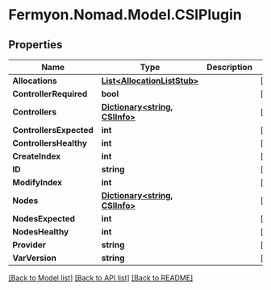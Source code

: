 # Fermyon.Nomad.Model.CSIPlugin

## Properties

Name | Type | Description | Notes
------------ | ------------- | ------------- | -------------
**Allocations** | [**List&lt;AllocationListStub&gt;**](AllocationListStub.md) |  | [optional] 
**ControllerRequired** | **bool** |  | [optional] 
**Controllers** | [**Dictionary&lt;string, CSIInfo&gt;**](CSIInfo.md) |  | [optional] 
**ControllersExpected** | **int** |  | [optional] 
**ControllersHealthy** | **int** |  | [optional] 
**CreateIndex** | **int** |  | [optional] 
**ID** | **string** |  | [optional] 
**ModifyIndex** | **int** |  | [optional] 
**Nodes** | [**Dictionary&lt;string, CSIInfo&gt;**](CSIInfo.md) |  | [optional] 
**NodesExpected** | **int** |  | [optional] 
**NodesHealthy** | **int** |  | [optional] 
**Provider** | **string** |  | [optional] 
**VarVersion** | **string** |  | [optional] 

[[Back to Model list]](../README.md#documentation-for-models) [[Back to API list]](../README.md#documentation-for-api-endpoints) [[Back to README]](../README.md)

